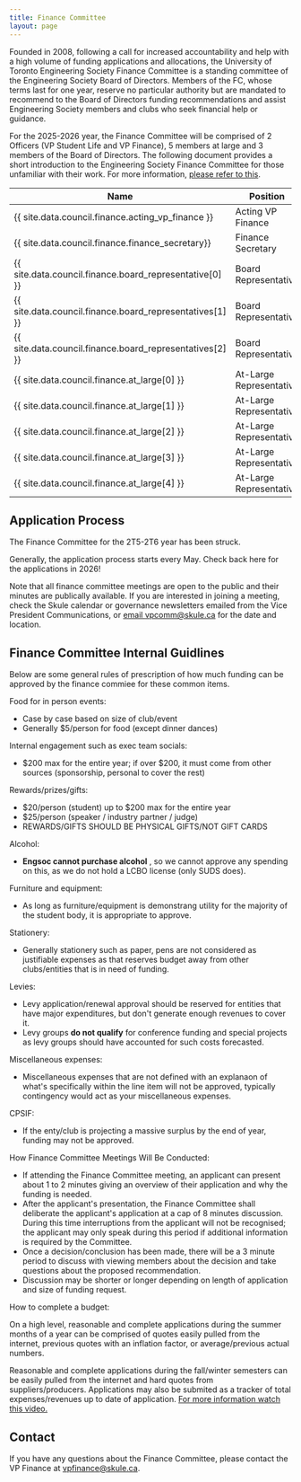 ```yaml
---
title: Finance Committee
layout: page
---
```


Founded in 2008, following a call for increased accountability and help with a high volume of funding applications and allocations, the University of Toronto Engineering Society Finance Committee is a standing committee of the Engineering Society Board of Directors. Members of the FC, whose terms last for one year, reserve no particular authority but are mandated to recommend to the Board of Directors funding recommendations and assist Engineering Society members and clubs who seek financial help or guidance.

For the 2025-2026 year, the Finance Committee will be comprised of 2 Officers (VP Student Life and VP Finance), 5 members at large and 3 members of the Board of Directors. The following document provides a short introduction to the Engineering Society Finance Committee for those unfamiliar with their work. For more information, [please refer to this](https://drive.google.com/file/d/1khGt4_ZQWeGjuT2MAzsKbrDdMMvhRkjw/view?usp=sharing).


| Name                                                       | Position                              |
|------------------------------------------------------------|---------------------------------------|
| {{ site.data.council.finance.acting_vp_finance }}          | Acting VP Finance                     |
| {{ site.data.council.finance.finance_secretary}}           | Finance Secretary                     |
| {{ site.data.council.finance.board_representative[0] }}    | Board Representative                  |
| {{ site.data.council.finance.board_representatives[1] }}   | Board Representative                  |
| {{ site.data.council.finance.board_representatives[2] }}   | Board Representative                  |
| {{ site.data.council.finance.at_large[0] }}                | At-Large Representative               |
| {{ site.data.council.finance.at_large[1] }}                | At-Large Representative               |
| {{ site.data.council.finance.at_large[2] }}                | At-Large Representative               |
| {{ site.data.council.finance.at_large[3] }}                | At-Large Representative               |
| {{ site.data.council.finance.at_large[4] }}                | At-Large Representative               |

## Application Process

The Finance Committee for the 2T5-2T6 year has been struck.

Generally, the application process starts every May. Check back here for the applications in 2026!

Note that all finance committee meetings are open to the public and their minutes are publically available. If you are interested in joining a meeting, check the Skule calendar or governance newsletters emailed from the Vice President Communications, or [email vpcomm@skule.ca](mailto:vpcomm@skule.ca) for the date and location.

## Finance Committee Internal Guidlines

Below are some general rules of prescription of how much funding can be approved by the finance commiee for these common items.

Food for in person events:
- Case by case based on size of club/event
- Generally $5/person for food (except dinner dances)

Internal engagement such as exec team socials:
- $200 max for the entire year; if over $200, it must come from other sources (sponsorship, personal to cover the rest)

Rewards/prizes/gifts:
- $20/person (student) up to $200 max for the entire year
- $25/person (speaker / industry partner / judge)
- REWARDS/GIFTS SHOULD BE PHYSICAL GIFTS/NOT GIFT CARDS

Alcohol:
- **Engsoc cannot purchase alcohol** , so we cannot approve any spending on this, as we do not hold a LCBO license (only SUDS does).

Furniture and equipment:
- As long as furniture/equipment is demonstrang utility for the majority of the student body, it is appropriate to approve.

Stationery:
- Generally stationery such as paper, pens are not considered as justifiable expenses as that reserves budget away from other clubs/entities that is in need of funding.

Levies:
- Levy application/renewal approval should be reserved for entities that have major expenditures, but don't generate enough revenues to cover it.
- Levy groups **do not qualify** for conference funding and special projects as levy groups should have accounted for such costs forecasted.

Miscellaneous expenses:
- Miscellaneous expenses that are not defined with an explanaon of what's specifically within the line item will not be approved, typically contingency would act as your miscellaneous expenses.

CPSIF:
- If the enty/club is projecting a massive surplus by the end of year, funding may not be approved.

How Finance Committee Meetings Will Be Conducted:
- If attending the Finance Committee meeting, an applicant can present about 1 to 2 minutes giving an overview of their application and why the funding is needed.
- After the applicant's presentation, the Finance Committee shall deliberate the applicant's application at a cap of 8 minutes discussion. During this time interruptions from the applicant will not be recognised; the applicant may only speak during this period if additional information is required by the Committee.
- Once a decision/conclusion has been made, there will be a 3 minute period to discuss with viewing members about the decision and take questions about the proposed recommendation.
- Discussion may be shorter or longer depending on length of application and size of funding request.

How to complete a budget:

On a high level, reasonable and complete applications during the summer months of a year can be comprised of quotes easily pulled from the internet, previous quotes with an inflation factor, or average/previous actual numbers.

Reasonable and complete applications during the fall/winter semesters can be easily pulled from the internet and hard quotes from suppliers/producers. Applications may also be submited as a tracker of total expenses/revenues up to date of application. [For more information watch this video.](https://www.youtube.com/watch?v=R9ToPRikZw8)

## Contact

If you have any questions about the Finance Committee, please contact the VP Finance at [vpfinance@skule.ca](mailto:vpfinance@skule.ca).
